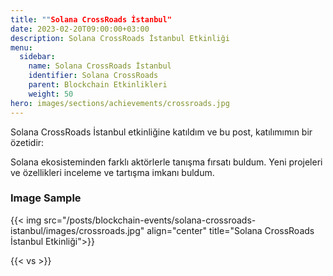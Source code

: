 ```yaml
---
title: ""Solana CrossRoads İstanbul"
date: 2023-02-20T09:00:00+03:00
description: Solana CrossRoads İstanbul Etkinliği
menu:
  sidebar:
    name: Solana CrossRoads İstanbul
    identifier: Solana CrossRoads
    parent: Blockchain Etkinlikleri
    weight: 50
hero: images/sections/achievements/crossroads.jpg
---
```


Solana CrossRoads İstanbul etkinliğine katıldım ve bu post, katılımımın bir özetidir:

Solana ekosisteminden farklı aktörlerle tanışma fırsatı buldum.
Yeni projeleri ve özellikleri inceleme ve tartışma imkanı buldum.

### Image Sample

{{< img src="/posts/blockchain-events/solana-crossroads-istanbul/images/crossroads.jpg" align="center" title="Solana CrossRoads İstanbul Etkinliği">}}

{{< vs >}}
